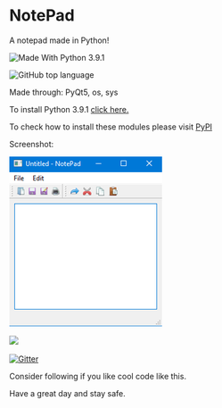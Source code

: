 # NotePad
A notepad made in Python!

<img src="https://img.shields.io/badge/Made%20With%20-Python%203.9.1-blue.svg" alt="Made With Python 3.9.1">

![GitHub top language](https://img.shields.io/github/languages/top/tech35/NotePad)

Made through: PyQt5, os, sys

To install Python 3.9.1 [click here.](https://www.python.org/downloads/)

To check how to install these modules please visit [PyPI](https://pypi.org/)

Screenshot:

![ ](https://github.com/tech35/NotePad/blob/main/notepad.png?raw=true)

<a href = "https://reddit.com/user/tech35/"><img src="https://img.shields.io/badge/Reddit-FF4500?style=for-the-badge&logo=reddit&logoColor=white"></a>

[![Gitter](https://badges.gitter.im/tech35/community.svg)](https://gitter.im/tech35/community?utm_source=badge&utm_medium=badge&utm_campaign=pr-badge)

Consider following if you like cool code like this.


Have a great day and stay safe.
